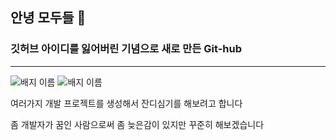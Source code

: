 ## 안녕 모두들 👋

### 깃허브 아이디를 잃어버린 기념으로 새로 만든  Git-hub
- - - 
![배지 이름](https://img.shields.io/badge/버전-v1.0-blue)
![배지 이름](https://img.shields.io/badge/화이팅!-8A2BE2)

여러가지 개발 프로젝트를 생성해서 잔디심기를 해보려고 합니다 

좀 개발자가 꿈인 사람으로써 좀 늦은감이 있지만 꾸준히 해보겠습니다 

  
